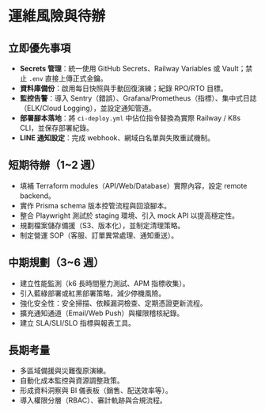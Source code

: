 # 運維風險與待辦

## 立即優先事項
- **Secrets 管理**：統一使用 GitHub Secrets、Railway Variables 或 Vault；禁止 `.env` 直接上傳正式金鑰。
- **資料庫備份**：啟用每日快照與手動回復演練；紀錄 RPO/RTO 目標。
- **監控告警**：導入 Sentry（錯誤）、Grafana/Prometheus（指標）、集中式日誌（ELK/Cloud Logging），並設定通知管道。
- **部署腳本落地**：將 `ci-deploy.yml` 中佔位指令替換為實際 Railway / K8s CLI，並保存部署紀錄。
- **LINE 通知設定**：完成 webhook、網域白名單與失敗重試機制。

## 短期待辦（1~2 週）
- 填補 Terraform modules（API/Web/Database）實際內容，設定 remote backend。
- 實作 Prisma schema 版本控管流程與回滾腳本。
- 整合 Playwright 測試於 staging 環境、引入 mock API 以提高穩定性。
- 規劃檔案儲存備援（S3、版本化），並制定清理策略。
- 制定營運 SOP（客服、訂單異常處理、通知重送）。

## 中期規劃（3~6 週）
- 建立性能監測（k6 長時間壓力測試、APM 指標收集）。
- 引入藍綠部署或紅黑部署策略，減少停機風險。
- 強化安全性：安全掃描、依賴漏洞檢查、定期憑證更新流程。
- 擴充通知通道（Email/Web Push）與權限稽核紀錄。
- 建立 SLA/SLI/SLO 指標與報表工具。

## 長期考量
- 多區域備援與災難復原演練。
- 自動化成本監控與資源調整政策。
- 形成資料洞察與 BI 儀表板（銷售、配送效率等）。
- 導入權限分層（RBAC）、審計軌跡與合規流程。
